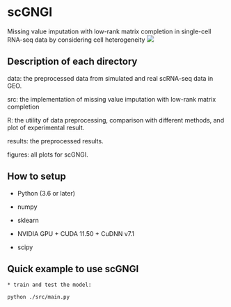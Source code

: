 # scGNGI
Missing value imputation with low-rank matrix completion in single-cell RNA-seq data by considering cell heterogeneity
![](https://github.com/linxi159/MyPhdThesisWithCode/blob/main/Chapter_3_scGNGI/figures/Figure_1_Final.jpg) 

## Description of each directory
data: the preprocessed data from simulated and real scRNA-seq data in GEO.

src: the implementation of missing value imputation with low-rank matrix completion

R: the utility of data preprocessing, comparison with different methods, and plot of experimental result.

results: the preprocessed results.

figures: all plots for scGNGI.


## How to setup

* Python (3.6 or later)

* numpy

* sklearn

* NVIDIA GPU + CUDA 11.50 + CuDNN v7.1

* scipy


## Quick example to use scGNGI
```
* train and test the model:

python ./src/main.py
```



